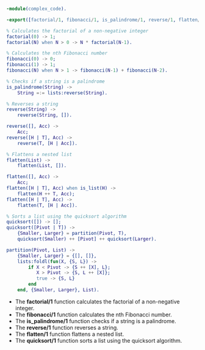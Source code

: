 ```erlang
-module(complex_code).

-export([factorial/1, fibonacci/1, is_palindrome/1, reverse/1, flatten/1, quicksort/1]).

% Calculates the factorial of a non-negative integer
factorial(0) -> 1;
factorial(N) when N > 0 -> N * factorial(N-1).

% Calculates the nth Fibonacci number
fibonacci(0) -> 0;
fibonacci(1) -> 1;
fibonacci(N) when N > 1 -> fibonacci(N-1) + fibonacci(N-2).

% Checks if a string is a palindrome
is_palindrome(String) ->
    String =:= lists:reverse(String).

% Reverses a string
reverse(String) ->
    reverse(String, []).

reverse([], Acc) ->
    Acc;
reverse([H | T], Acc) ->
    reverse(T, [H | Acc]).

% Flattens a nested list
flatten(List) ->
    flatten(List, []).

flatten([], Acc) ->
    Acc;
flatten([H | T], Acc) when is_list(H) ->
    flatten(H ++ T, Acc);
flatten([H | T], Acc) ->
    flatten(T, [H | Acc]).

% Sorts a list using the quicksort algorithm
quicksort([]) -> [];
quicksort([Pivot | T]) ->
    {Smaller, Larger} = partition(Pivot, T),
    quicksort(Smaller) ++ [Pivot] ++ quicksort(Larger).

partition(Pivot, List) ->
    {Smaller, Larger} = {[], []},
    lists:foldl(fun(X, {S, L}) ->
        if X < Pivot -> {S ++ [X], L};
           X > Pivot -> {S, L ++ [X]};
           true -> {S, L}
        end
    end, {Smaller, Larger}, List).

```

* The **factorial/1** function calculates the factorial of a non-negative integer.
* The **fibonacci/1** function calculates the nth Fibonacci number.
* The **is_palindrome/1** function checks if a string is a palindrome.
* The **reverse/1** function reverses a string.
* The **flatten/1** function flattens a nested list.
* The **quicksort/1** function sorts a list using the quicksort algorithm.